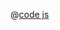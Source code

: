 <ClientOnly>
  <common-code-view name="data-heatmap" :is-code-view="false"/>
</ClientOnly>

@[code js](../.vuepress/snippet/data/heatmap.js)
